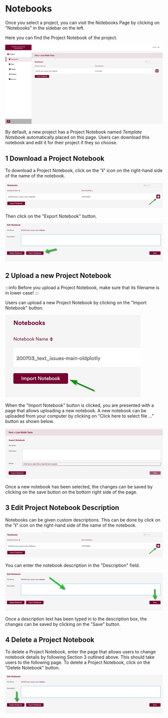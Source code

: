 # Notebooks

Once you select a project, you can visit the Notebooks Page by clicking on "Notebooks" in the sidebar
on the left.

Here you can find the Project Notebook of the project.

![](/img/doc/05_notebooks_page.jpg)

By default, a new project has a Project Notebook named *Template Notebook* automatically placed on this page. Users can
download this notebook and edit it for their project if they so choose.

## **1 Download a Project Notebook** 

To download a Project Notebook, click on the "**i**" icon on the right-hand side of the name of the notebook.

![](/img/doc/22_change_notebook_details.jpg)

Then click on the "Export Notebook" button.

![](/img/doc/23_change_notebook_details_export_notebook.jpg)

## **2 Upload a new Project Notebook** 

:::info
Before you upload a Project Notebook, make sure that its filename is in lower case!
:::

Users can upload a new Project Notebook by clicking on the "Import Notebook" button.

![](/img/doc/19_import_notebook.jpg)

When the "Import Notebook" button is clicked, you are presented with a page that allows uploading a new notebook.
A new notebook can be uploaded from your computer by clicking on "Click here to select file ..." button as shown below.

![](/img/doc/20_import_notebook_interface.jpg)

Once a new notebook has been selected, the changes can be saved by clicking on the save button on the bottom right side of the page.

## **3 Edit Project Notebook Description** 

Notebooks can be given custom descriptions. This can be done by click on the "**i**" icon on the right-hand side of
the name of the notebook.

![](/img/doc/22_change_notebook_details.jpg)

You can enter the notebook description in the "Description" field.

![](/img/doc/23_change_notebook_details_interface_description.jpg)

Once a description text has been typed in to the description box, the changes can be saved by clicking on the "Save" button.

##  **4 Delete a Project Notebook** 

To delete a Project Notebook, enter the page that allows users to change notebook details by following Section 3
outlined above. This should take users to the following page.
To delete a Project Notebook, click on the "Delete Notebook" button.

![](/img/doc/23_change_notebook_details_interface_delete.jpg)